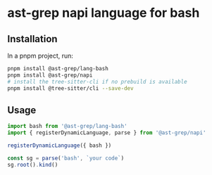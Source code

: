 # ast-grep napi language for bash

## Installation

In a pnpm project, run:

```bash
pnpm install @ast-grep/lang-bash
pnpm install @ast-grep/napi
# install the tree-sitter-cli if no prebuild is available
pnpm install @tree-sitter/cli --save-dev
```

## Usage

```js
import bash from '@ast-grep/lang-bash'
import { registerDynamicLanguage, parse } from '@ast-grep/napi'

registerDynamicLanguage({ bash })

const sg = parse('bash', `your code`)
sg.root().kind()
```
